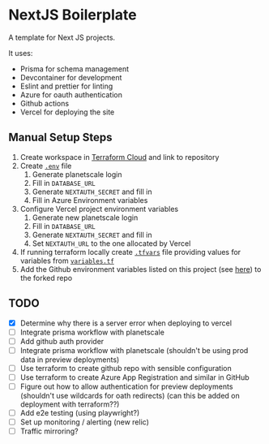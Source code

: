 # NextJS Boilerplate

A template for Next JS projects.

It uses:

- Prisma for schema management
- Devcontainer for development
- Eslint and prettier for linting
- Azure for oauth authentication
- Github actions
- Vercel for deploying the site

## Manual Setup Steps

1. Create workspace in [Terraform Cloud](https://app.terraform.io/) and link to repository
1. Create [`.env`](./.env) file
   1. Generate planetscale login
   1. Fill in `DATABASE_URL`
   1. Generate `NEXTAUTH_SECRET` and fill in
   1. Fill in Azure Environment variables
1. Configure Vercel project environment variables
   1. Generate new planetscale login
   1. Fill in `DATABASE_URL`
   1. Generate `NEXTAUTH_SECRET` and fill in
   1. Set `NEXTAUTH_URL` to the one allocated by Vercel
1. If running terraform locally create [`.tfvars`](terraform/terraform.tfvars) file providing values for variables from [`variables.tf`](terraform/variables.tf)
1. Add the Github environment variables listed on this project (see [here](https://github.com/amc40/NextJS-Boilerplate/settings/secrets/actions)) to the forked repo

## TODO

- [x] Determine why there is a server error when deploying to vercel
- [ ] Integrate prisma workflow with planetscale
- [ ] Add github auth provider
- [ ] Integrate prisma workflow with planetscale (shouldn't be using prod data in preview deployments)
- [ ] Use terraform to create github repo with sensible configuration
- [ ] Use terraform to create Azure App Registration and similar in GitHub
- [ ] Figure out how to allow authentication for preview deployments (shouldn't use wildcards for oath redirects) (can this be added on deployment with terraform??)
- [ ] Add e2e testing (using playwright?)
- [ ] Set up monitoring / alerting (new relic)
- [ ] Traffic mirroring?
